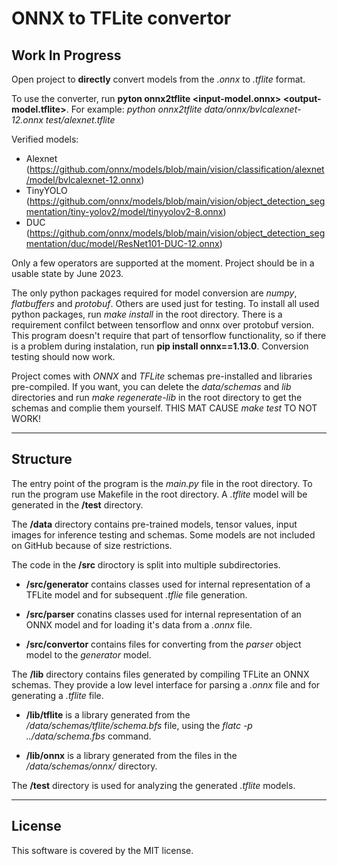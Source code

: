 # ONNX to TFLite convertor
## **Work In Progress**
Open project to **directly** convert models from the *.onnx* to *.tflite* format.

To use the converter, run **pyton onnx2tflite <input-model.onnx> <output-model.tflite>**. For example: *python onnx2tflite data/onnx/bvlcalexnet-12.onnx test/alexnet.tflite*

Verified models:

* Alexnet (https://github.com/onnx/models/blob/main/vision/classification/alexnet/model/bvlcalexnet-12.onnx)
* TinyYOLO (https://github.com/onnx/models/blob/main/vision/object_detection_segmentation/tiny-yolov2/model/tinyyolov2-8.onnx)
* DUC (https://github.com/onnx/models/blob/main/vision/object_detection_segmentation/duc/model/ResNet101-DUC-12.onnx)

Only a few operators are supported at the moment. Project should be in a usable state by June 2023.

The only python packages required for model conversion are *numpy*, *flatbuffers* and *protobuf*. Others are used just for testing. To install all used python packages, run *make install* in the root directory. There is a requirement confilct between tensorflow and onnx over protobuf version. This program doesn't require that part of tensorflow functionality, so if there is a problem during instalation, run **pip install onnx==1.13.0**. Conversion testing should now work.

Project comes with *ONNX* and *TFLite* schemas pre-installed and libraries pre-compiled. If you want, you can delete the *data/schemas* and *lib* directories and run *make regenerate-lib*  in the root directory to get the schemas and complie them yourself. THIS MAT CAUSE *make test* TO NOT WORK!

---
## Structure
The entry point of the program is the *main.py* file in the root directory. To run the program use Makefile in the root directory. A *.tflite* model will be generated in the **/test** directory.

The **/data** directory contains pre-trained models, tensor values, input images for inference testing and schemas. Some models are not included on GitHub because of size restrictions.


The code in the **/src** diroctory is split into multiple subdirectories.

* **/src/generator** contains classes used for internal representation of a TFLite model and for subsequent *.tflie* file generation.

* **/src/parser** conatins classes used for internal representation of an ONNX model and for loading it's data from a *.onnx* file.

* **/src/convertor** contains files for converting from the *parser* object model to the *generator* model.

The **/lib** directory contains files generated by compiling TFLite an ONNX schemas. They provide a low level interface for parsing a *.onnx* file and for generating a *.tflite* file.

* **/lib/tflite** is a library generated from the */data/schemas/tflite/schema.bfs* file, using the *flatc -p ../data/schema.fbs* command.

* **/lib/onnx** is a library generated from the files in the */data/schemas/onnx/* directory.

The **/test** directory is used for analyzing the generated *.tflite* models.

___

## License

This software is covered by the MIT license.
